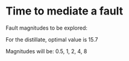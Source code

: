 # Time to mediate a fault

Fault magnitudes to be explored:

For the distillate, optimal value is 15.7

Magnitudes will be: 0.5, 1, 2, 4, 8

